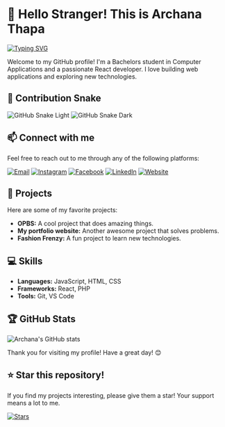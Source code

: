 # 👋 Hello Stranger! This is Archana Thapa

[![Typing SVG](https://readme-typing-svg.herokuapp.com?color=%2336BCF7&lines=React+Developer;BCA+Student;Tech+Enthusiast)](https://git.io/typing-svg)

Welcome to my GitHub profile! I'm a Bachelors student in Computer Applications and a passionate React developer. I love building web applications and exploring new technologies.

## 🐍 Contribution Snake

![GitHub Snake Light](https://github.com/ArchanaThapa/ArchanaThapa/blob/output/dist/github-snake.svg#gh-light-mode-only)
![GitHub Snake Dark](https://github.com/ArchanaThapa/ArchanaThapa/blob/output/dist/github-snake-dark.svg#gh-dark-mode-only)

## 📫 Connect with me

Feel free to reach out to me through any of the following platforms:

[![Email](https://img.shields.io/badge/Email-D14836?style=for-the-badge&logo=gmail&logoColor=white)](mailto:archanathapa2468@gmail.com)
[![Instagram](https://img.shields.io/badge/Instagram-E4405F?style=for-the-badge&logo=instagram&logoColor=white)](https://www.instagram.com/archanath_142/)
[![Facebook](https://img.shields.io/badge/Facebook-1877F2?style=for-the-badge&logo=facebook&logoColor=white)](https://www.facebook.com/profile.php?id=100077255962580)
[![LinkedIn](https://img.shields.io/badge/LinkedIn-0A66C2?style=for-the-badge&logo=linkedin&logoColor=white)](https://www.linkedin.com/in/archuthapa)
[![Website](https://img.shields.io/badge/Website-4285F4?style=for-the-badge&logo=google-chrome&logoColor=white)](https://archuthapa.pages.dev/)

## 🌟 Projects

Here are some of my favorite projects:

- **OPBS:** A cool project that does amazing things.
- **My portfolio website:** Another awesome project that solves problems.
- **Fashion Frenzy:** A fun project to learn new technologies.

## 💻 Skills

- **Languages:** JavaScript, HTML, CSS
- **Frameworks:** React, PHP
- **Tools:** Git, VS Code

## 🏆 GitHub Stats

![Archana's GitHub stats](https://github-readme-stats.vercel.app/api?username=ArchanaThapa&show_icons=true&theme=radical)

Thank you for visiting my profile! Have a great day! 😊

## ⭐ Star this repository!

If you find my projects interesting, please give them a star! Your support means a lot to me.

[![Stars](https://img.shields.io/github/stars/ArchanaThapa/ArchanaThapa?style=social)](https://github.com/ArchanaThapa)
